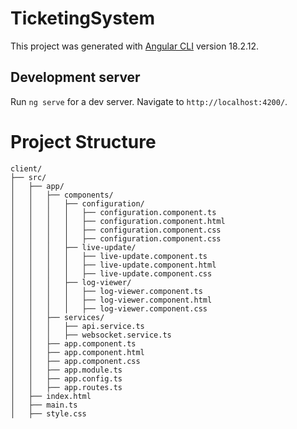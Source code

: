 # TicketingSystem

This project was generated with [Angular CLI](https://github.com/angular/angular-cli) version 18.2.12.

## Development server

Run `ng serve` for a dev server. Navigate to `http://localhost:4200/`.

# Project Structure
```
client/
├── src/
│   ├── app/
│   │   ├── components/
│   │   │   ├── configuration/
│   │   │   │   ├── configuration.component.ts
│   │   │   │   ├── configuration.component.html
│   │   │   │   ├── configuration.component.css
│   │   │   │   ├── configuration.component.css
│   │   │   ├── live-update/
│   │   │   │   ├── live-update.component.ts
│   │   │   │   ├── live-update.component.html
│   │   │   │   ├── live-update.component.css
│   │   │   ├── log-viewer/
│   │   │   │   ├── log-viewer.component.ts
│   │   │   │   ├── log-viewer.component.html
│   │   │   │   ├── log-viewer.component.css
│   │   ├── services/
│   │   │   ├── api.service.ts
│   │   │   ├── websocket.service.ts
│   │   ├── app.component.ts  
│   │   ├── app.component.html
│   │   ├── app.component.css 
│   │   ├── app.module.ts
│   │   ├── app.config.ts
│   │   ├── app.routes.ts
│   ├── index.html
│   ├── main.ts
│   ├── style.css
```